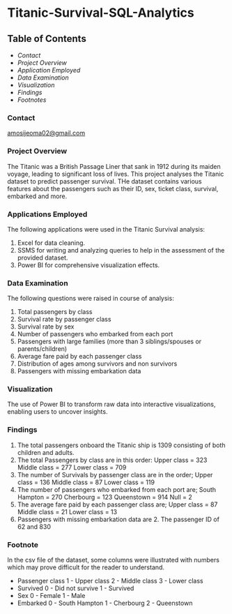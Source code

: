 # Titanic-Survival-SQL-Analytics
## Table of Contents
- *Contact*
- *Project Overview*
- *Application Employed*
- *Data Examination*
- *Visualization*
- *Findings*
- *Footnotes*

### Contact
amosijeoma02@gmail.com

### Project Overview
The Titanic was a British Passage Liner that sank in 1912 during its maiden voyage, leading to significant loss of lives. This project analyses the Titanic dataset to predict passenger survival. THe dataset contains various features about the passengers such as their ID, sex, ticket class, survival, embarked and more.
### Applications Employed 
The following applications were used in the Titanic Survival analysis:
1. Excel for data cleaning.
2. SSMS for writing and analyzing queries to help in the assessment of the provided dataset.
3. Power BI for comprehensive visualization effects.

### Data Examination 
The following questions were raised in course of analysis:
1. Total passengers by class
2. Survival rate by passenger class
3. Survival rate by sex
4. Number of passengers who embarked from each port
5. Passengers with large families (more than 3 siblings/spouses or parents/children)
6. Average fare paid by each passenger class
7. Distribution of ages among survivors and non survivors
8. Passengers with missing embarkation data

### Visualization 
The use of Power BI to transform raw data into interactive visualizations, enabling users to uncover insights.

### Findings
1. The total passengers onboard the Titanic ship is 1309 consisting of both children and adults.
2. The total Passengers by class are in this order:
   Upper class = 323
   Middle class = 277
   Lower class = 709
3. The number of Survivals by passenger class are in the order;
   Upper class = 136
   Middle class = 87
   Lower class = 119
4. The number of passengers who embarked from each port are;
   South Hampton = 270
   Cherbourg = 123
   Queenstown = 914
   Null = 2
5. The average fare paid by each passenger class are;
   Upper class = 87
   Middle class = 21
   Lower class = 13
6. Passengers with missing embarkation data are 2. The passenger ID of 62 and 830

### Footnote 
In the csv file of the dataset, some columns were illustrated with numbers which may prove difficult for the reader to understand.
- Passenger class
  1 - Upper class
  2 - Middle class
  3 - Lower class
- Survived
  0 - Did not survive
  1 - Survived
- Sex
  0 - Female
  1 - Male
- Embarked
  0 - South Hampton
  1 - Cherbourg
  2 - Queenstown 

